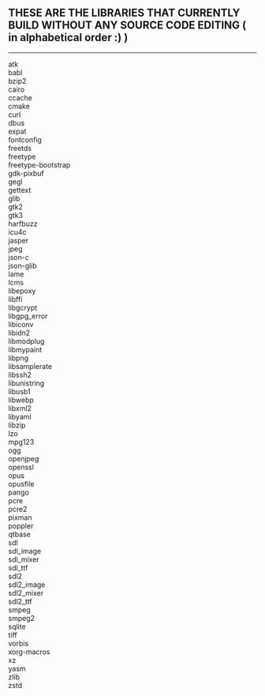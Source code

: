 ## THESE ARE THE LIBRARIES THAT CURRENTLY BUILD WITHOUT ANY SOURCE CODE EDITING ( in alphabetical order :) )

------------------------------------------------------------------------------------------------------------

atk \
babl \
bzip2 \
cairo \
ccache \
cmake \
curl \
dbus \
expat \
fontconfig \
freetds \
freetype \
freetype-bootstrap \
gdk-pixbuf \
gegl \
gettext \
glib \
gtk2 \
gtk3 \
harfbuzz \
icu4c \
jasper \
jpeg \
json-c \
json-glib \
lame \
lcms \
libepoxy \
libffi \
libgcrypt \
libgpg_error \
libiconv \
libidn2 \
libmodplug \
libmypaint \
libpng \
libsamplerate \
libssh2 \
libunistring \
libusb1 \
libwebp \
libxml2 \
libyaml \
libzip \
lzo \
mpg123 \
ogg \
openjpeg \
openssl \
opus \
opusfile \
pango \
pcre \
pcre2 \
pixman \
poppler \
qtbase \
sdl \
sdl_image \
sdl_mixer \
sdl_ttf \
sdl2 \
sdl2_image \
sdl2_mixer \
sdl2_ttf \
smpeg \
smpeg2 \
sqlite \
tiff \
vorbis \
xorg-macros \
xz \
yasm \
zlib \
zstd